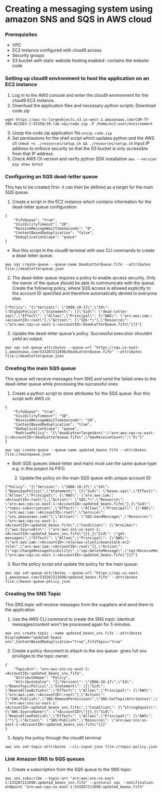 # Creating a messaging system using amazon SNS and SQS in AWS cloud

### Prerequisites
   - VPC
   - EC2 instance configured with cloud9 access
   - Security groups
   - S3 bucket with static website hosting enabled- contains the website code

### Setting up cloud9 environment to host the application on an EC2 instance
   1) Log in to the AWS console and enter the cloud9 environment for the cloud9 EC2 instance.
   2) Download the application files and necessary python scripts: Download code.zip
```
wget https://aws-tc-largeobjects.s3.us-west-2.amazonaws.com/CUR-TF-200-ACCDEV-2-91558/10-lab-sqs/code.zip -P /home/ec2-user/environment
```
   3) Unzip the code.zip application file `unzip code.zip`
   4) Set permissions for the shell script which updates python and the AWS cli `chmod +x ./resources/setup.sh && ./resources/setup.sh` Input IP address to enforce security so that the S3 bucket is only accessible from that IP address.
   5) Check AWS Cli version and verify python SDK installation `aws --version` `pip show boto3`

### Configuring an SQS dead-letter queue
This has to be created first- it can then be defined as a target for the main SQS queue.
   1) Create a script in the EC2 instance which contains information for the dead-letter queue configuration:
```
{
    "FifoQueue": "true",
    "VisibilityTimeout": "20",
    "ReceiveMessageWaitTimeSeconds": "0",
    "ContentBasedDeduplication": "false",
    "DeduplicationScope": "queue"
}
```
- Run this script in the cloud9 terminal with aws CLI commands to create a dead-letter queue.
```
aws sqs create-queue --queue-name DeadLetterQueue.fifo --attributes file://deadletterqueue.json
```
   2) The dead-letter queue requires a policy to enable access security. Only the owner of the queue should be able to communicate with the queue. Create the following policy, where SQS access is allowed explicitly to the account ID specified and therefore automatically denied to everyone else.
```
{"Policy": "{\"Version\": \"2008-10-17\",\"Id\": \"DlqSqsPolicy\",\"Statement\": [{\"Sid\": \"dead-letter-sqs\",\"Effect\": \"Allow\",\"Principal\": {\"AWS\": \"arn:aws:iam::<accountID>:root\"},\"Action\": [\"SQS:*\"],\"Resource\": \"arn:aws:sqs:us-east-1:<accountID>:DeadLetterQueue.fifo\"}]}"}
```
   3) Update the dead-letter queue's policy. Successful execution shouldnt yield an output.
```
aws sqs set-queue-attributes --queue-url "https://sqs.us-east-1.amazonaws.com/533267211698/DeadLetterQueue.fifo" --attributes file://deadletterqueue.json
```
### Creating the main SQS queue
This queue will receive messages from SNS and send the failed ones to the dead-letter queue while processing the successful ones.
   1) Create a python script to store attributes for the SQS queue. Run this script with AWS cli:
```
{
    "FifoQueue": "true",
    "VisibilityTimeout": "30",
    "ReceiveMessageWaitTimeSeconds": "20",
    "ContentBasedDeduplication": "true",
    "DeduplicationScope": "queue",
    "RedrivePolicy": "{\"deadLetterTargetArn\":\"arn:aws:sqs:us-east-1:<AccountID>:DeadLetterQueue.fifo\",\"maxReceiveCount\":\"5\"}"
}
```
```
aws sqs create-queue --queue-name updated_beans.fifo --attributes file://mainqueue.json
```
- Both SQS queues (dead-letter and main) must use the same queue type e.g. in this project its FIFO.

   2) Update the policy on the main SQS queue with unique account ID:
```
{"Policy": "{\"Version\": \"2008-10-17\",\"Id\": \"BeansSqsPolicy\",\"Statement\": [{\"Sid\": \"beans-sqs\",\"Effect\": \"Allow\",\"Principal\": {\"AWS\": \"arn:aws:iam::<AccountID>:root\"},\"Action\": \"SQS:*\",\"Resource\": \"arn:aws:sqs:us-east-1:<AccountID>:updated_beans.fifo\"},{\"Sid\": \"topic-subscription\",\"Effect\": \"Allow\",\"Principal\": {\"AWS\": \"arn:aws:iam::<AccountID>:root\",\"Service\": \"sns.amazonaws.com\"},\"Action\": \"SQS:SendMessage\",\"Resource\": \"arn:aws:sqs:us-east-1:<AccountID>:updated_beans.fifo\",\"Condition\": {\"ArnLike\": {\"aws:SourceArn\": \"arn:aws:sns:us-east-1:<AccountID>:updated_beans_sns.fifo\"}}},{\"Sid\": \"get-messages\",\"Effect\": \"Allow\",\"Principal\": {\"AWS\": [\"arn:aws:iam::<AccountID>:role/aws-elasticbeanstalk-ec2-role\",\"arn:aws:iam::<AccountID>:root\"]},\"Action\": [\"sqs:ChangeMessageVisibility\",\"sqs:DeleteMessage\",\"sqs:ReceiveMessage\"],\"Resource\": \"arn:aws:sqs:us-east-1:<AccountID>:updated_beans.fifo\"}]}"}
```
   3) Run the policy script and update the policy for the main queue:
```
aws sqs set-queue-attributes --queue-url "https://sqs.us-east-1.amazonaws.com/533267211698/updated_beans.fifo" --attributes file://beans-queue-policy.json
```
### Creating the SNS Topic
This SNS topic will receive messages from the suppliers and send them to the application

1) Use the AWS CLI command to create the SNS topic: Identical messages/content won't be processed again for 5 minutes. 
```
aws sns create-topic --name updated_beans_sns.fifo --attributes DisplayName="updated beans sns",ContentBasedDeduplication="true",FifoTopic="true"
```
2) Create a policy document to attach to the sns queue- gives full sns priviliges to the topic owner.
```
{
    "TopicArn": "arn:aws:sns:us-east-1:<AccountID>:updated_beans_sns.fifo",
    "AttributeName": "Policy",
    "AttributeValue": "{\"Version\": \"2008-10-17\",\"Id\": \"BeansTopicPolicy\",\"Statement\": [{\"Sid\": \"BeansAllowActions\",\"Effect\": \"Allow\",\"Principal\": {\"AWS\": \"arn:aws:iam::<AccountID>:root\"},\"Action\": [\"SNS:Publish\",\"SNS:RemovePermission\",\"SNS:SetTopicAttributes\",\"SNS:DeleteTopic\",\"SNS:ListSubscriptionsByTopic\",\"SNS:GetTopicAttributes\",\"SNS:Receive\",\"SNS:AddPermission\",\"SNS:Subscribe\"],\"Resource\": \"arn:aws:sns:us-east-1:<AccountID>:updated_beans_sns.fifo\",\"Condition\": {\"StringEquals\": {\"AWS:SourceOwner\": \"<AccountID>\"}}},{\"Sid\": \"BeansAllowPublish\",\"Effect\": \"Allow\",\"Principal\": {\"AWS\": \"*\"},\"Action\": \"SNS:Publish\",\"Resource\": \"arn:aws:sns:us-east-1:<AccountID>:updated_beans_sns.fifo\"}]}"
}
```
3) Apply the policy through the cloud9 terminal
```
aws sns set-topic-attributes --cli-input-json file://topic-policy.json
```
### Link Amazon SNS to SQS queues
   1) Create a subscription from the SQS queue to the SNS topic:
```
aws sns subscribe --topic-arn "arn:aws:sns:us-east-1:533267211698:updated_beans_sns.fifo" --protocol sqs --notification-endpoint "arn:aws:sqs:us-east-1:533267211698:updated_beans.fifo"

``` 

